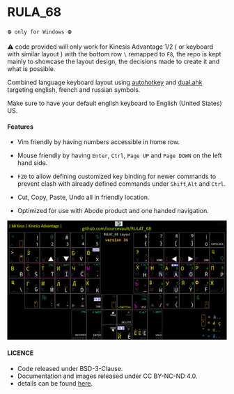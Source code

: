 
# RULA_68

`⛔️ only for Windows ⛔️`

⚠️ code provided will only work for Kinesis Advantage 1/2 ( or keyboard with similar layout ) with the  bottom row `\` remapped to `F8`, the repo is kept mainly to showcase the layout design, the decisions made to create it and what is possible.

Combined language keyboard layout using [autohotkey](https://www.autohotkey.com) and [dual.ahk](https://github.com/lydell/dual/) targeting english, french and russian symbols.

Make sure to have your default english keyboard to English (United States) US.

#### Features

- Vim friendly by having numbers accessible in home row.

- Mouse friendly by having `Enter`, `Ctrl`, `Page UP` and `Page DOWN` on the left hand side.

- `F20` to allow defining customized key binding for newer commands to prevent clash with already defined commands under `Shift`,`Alt` and `Ctrl`.

- Cut, Copy, Paste, Undo all in friendly location.

- Optimized for use with Abode product and one handed navigation.

![](./layout.png)


#### LICENCE

- Code released under BSD-3-Clause.
- Documentation and images released under CC BY-NC-ND 4.0.
- details can be found [here](https://github.com/sourcevault/EFR68/blob/dev/COPYING.txt).
